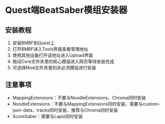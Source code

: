# Quest端BeatSaber模组安装器
## 安装教程
1. 安装BMBF到Quest上
2. 打开BMBF进入Tools界面查看管理地址
3. 使用其他设备打开该地址进入Upload界面
4. 拖动Core文件夹里的核心模组进入网页等待安装完成
5. 可选择Mod文件夹里的非必须模组进行安装
## 注意事项
* MappingExtensions：不要与NoodleExtensions、Chroma同时安装
* NoodleExtensions：不要与MappingExtensions同时安装，需要与custom-json-data、tracks同时安装，推荐与Chroma同时安装
* ScoreSaber：需要与Lapiz同时安装